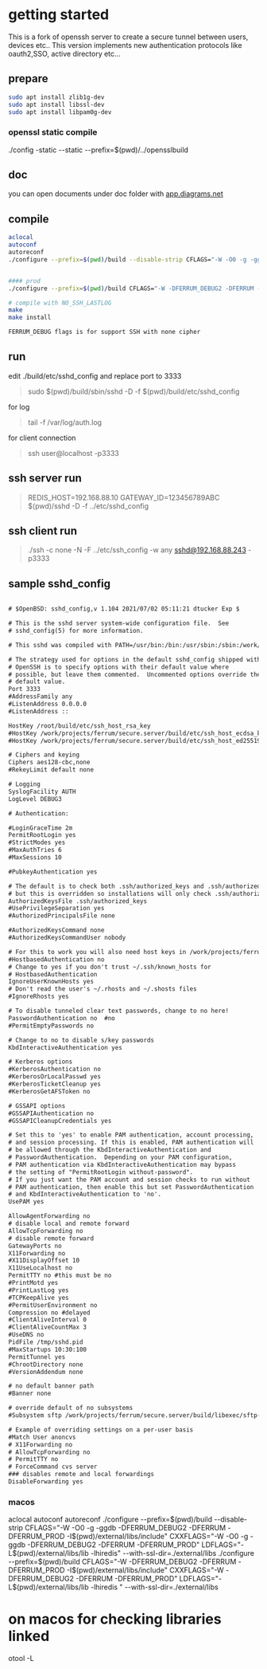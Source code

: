 # getting started

This is a fork of openssh server to create a secure tunnel between users, devices etc..
This version implements new authentication protocols like oauth2,SSO, active directory etc...

## prepare

```bash
sudo apt install zlib1g-dev
sudo apt install libssl-dev
sudo apt install libpam0g-dev


```

### openssl static compile

./config -static --static --prefix=$(pwd)/../opensslbuild

## doc

you can open documents under doc folder with [app.diagrams.net](https://app.diagrams.net)

## compile

```bash
aclocal
autoconf
autoreconf
./configure --prefix=$(pwd)/build --disable-strip CFLAGS="-W -O0 -g -ggdb -DFERRUM_DEBUG2 -DFERRUM -DFERRUM_PROD -I$(pwd)/external/libs/include" CXXFLAGS="-W -O0 -g -ggdb -DFERRUM_DEBUG2 -DFERRUM -DFERRUM_PROD" LDFLAGS="-L$(pwd)/external/libs/lib -l:libhiredis.a" --with-pam


#### prod
./configure --prefix=$(pwd)/build CFLAGS="-W -DFERRUM_DEBUG2 -DFERRUM -DFERRUM_PROD -I$(pwd)/external/libs/include" CXXFLAGS="-W -DFERRUM_DEBUG2 -DFERRUM -DFERRUM_PROD" LDFLAGS="-L$(pwd)/external/libs/lib -l:libhiredis.a " --with-pam --with-ssl-dir=./external/libs

# compile with NO_SSH_LASTLOG
make
make install

FERRUM_DEBUG flags is for support SSH with none cipher

```

## run

edit ./build/etc/sshd_config and replace port to 3333
> sudo $(pwd)/build/sbin/sshd -D  -f $(pwd)/build/etc/sshd_config

for log
> tail -f /var/log/auth.log

for client  connection
> ssh user@localhost -p3333

## ssh server run

> REDIS_HOST=192.168.88.10 GATEWAY_ID=123456789ABC  $(pwd)/sshd -D  -f ../etc/sshd_config

## ssh client run

> ./ssh -c none -N -F ../etc/ssh_config -w any  sshd@192.168.88.243 -p3333

## sample sshd_config

```html

# $OpenBSD: sshd_config,v 1.104 2021/07/02 05:11:21 dtucker Exp $

# This is the sshd server system-wide configuration file.  See
# sshd_config(5) for more information.

# This sshd was compiled with PATH=/usr/bin:/bin:/usr/sbin:/sbin:/work/projects/ferrum/secure.server/build/bin

# The strategy used for options in the default sshd_config shipped with
# OpenSSH is to specify options with their default value where
# possible, but leave them commented.  Uncommented options override the
# default value.
Port 3333
#AddressFamily any
#ListenAddress 0.0.0.0
#ListenAddress ::

HostKey /root/build/etc/ssh_host_rsa_key
#HostKey /work/projects/ferrum/secure.server/build/etc/ssh_host_ecdsa_key
#HostKey /work/projects/ferrum/secure.server/build/etc/ssh_host_ed25519_key

# Ciphers and keying
Ciphers aes128-cbc,none
#RekeyLimit default none

# Logging
SyslogFacility AUTH
LogLevel DEBUG3

# Authentication:

#LoginGraceTime 2m
PermitRootLogin yes
#StrictModes yes
#MaxAuthTries 6
#MaxSessions 10

#PubkeyAuthentication yes

# The default is to check both .ssh/authorized_keys and .ssh/authorized_keys2
# but this is overridden so installations will only check .ssh/authorized_keys
AuthorizedKeysFile .ssh/authorized_keys
#UsePrivilegeSeparation yes
#AuthorizedPrincipalsFile none

#AuthorizedKeysCommand none
#AuthorizedKeysCommandUser nobody

# For this to work you will also need host keys in /work/projects/ferrum/secure.server/build/etc/ssh_known_hosts
#HostbasedAuthentication no
# Change to yes if you don't trust ~/.ssh/known_hosts for
# HostbasedAuthentication
IgnoreUserKnownHosts yes
# Don't read the user's ~/.rhosts and ~/.shosts files
#IgnoreRhosts yes

# To disable tunneled clear text passwords, change to no here!
PasswordAuthentication no  #no
#PermitEmptyPasswords no

# Change to no to disable s/key passwords
KbdInteractiveAuthentication yes

# Kerberos options
#KerberosAuthentication no
#KerberosOrLocalPasswd yes
#KerberosTicketCleanup yes
#KerberosGetAFSToken no

# GSSAPI options
#GSSAPIAuthentication no
#GSSAPICleanupCredentials yes

# Set this to 'yes' to enable PAM authentication, account processing,
# and session processing. If this is enabled, PAM authentication will
# be allowed through the KbdInteractiveAuthentication and
# PasswordAuthentication.  Depending on your PAM configuration,
# PAM authentication via KbdInteractiveAuthentication may bypass
# the setting of "PermitRootLogin without-password".
# If you just want the PAM account and session checks to run without
# PAM authentication, then enable this but set PasswordAuthentication
# and KbdInteractiveAuthentication to 'no'.
UsePAM yes

AllowAgentForwarding no
# disable local and remote forward
AllowTcpForwarding no
# disable remote forward
GatewayPorts no
X11Forwarding no
#X11DisplayOffset 10
X11UseLocalhost no
PermitTTY no #this must be no
#PrintMotd yes
#PrintLastLog yes
#TCPKeepAlive yes
#PermitUserEnvironment no
Compression no #delayed
#ClientAliveInterval 0
#ClientAliveCountMax 3
#UseDNS no
PidFile /tmp/sshd.pid
#MaxStartups 10:30:100
PermitTunnel yes
#ChrootDirectory none
#VersionAddendum none

# no default banner path
#Banner none

# override default of no subsystems
#Subsystem sftp /work/projects/ferrum/secure.server/build/libexec/sftp-server

# Example of overriding settings on a per-user basis
#Match User anoncvs
# X11Forwarding no
# AllowTcpForwarding no
# PermitTTY no
# ForceCommand cvs server
### disables remote and local forwardings 
DisableForwarding yes

```

### macos

aclocal
autoconf
autoreconf
./configure --prefix=$(pwd)/build --disable-strip CFLAGS="-W -O0 -g -ggdb -DFERRUM_DEBUG2 -DFERRUM -DFERRUM_PROD -I$(pwd)/external/libs/include" CXXFLAGS="-W -O0 -g -ggdb -DFERRUM_DEBUG2 -DFERRUM -DFERRUM_PROD" LDFLAGS="-L$(pwd)/external/libs/lib -lhiredis" --with-ssl-dir=./external/libs
./configure --prefix=$(pwd)/build CFLAGS="-W -DFERRUM_DEBUG2 -DFERRUM -DFERRUM_PROD -I$(pwd)/external/libs/include" CXXFLAGS="-W -DFERRUM_DEBUG2 -DFERRUM -DFERRUM_PROD" LDFLAGS="-L$(pwd)/external/libs/lib -lhiredis " --with-ssl-dir=./external/libs
# on macos for checking libraries linked
otool -L